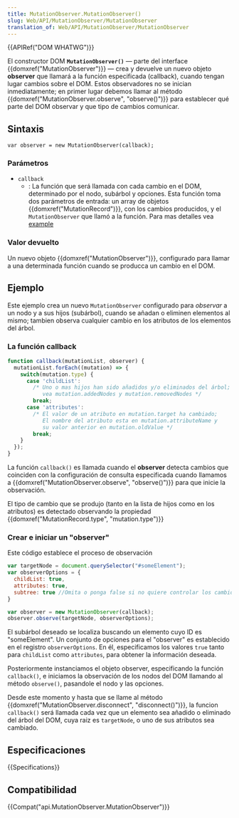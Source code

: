 ```yaml
---
title: MutationObserver.MutationObserver()
slug: Web/API/MutationObserver/MutationObserver
translation_of: Web/API/MutationObserver/MutationObserver
---
```

{{APIRef("DOM WHATWG")}}

El constructor DOM **`MutationObserver()`** — parte del interface {{domxref("MutationObserver")}} — crea y devuelve un nuevo objeto **observer** que llamará a la función especificada (callback), cuando tengan lugar cambios sobre el DOM. Estos observadores no se inician inmediatamente; en primer lugar debemos llamar al método {{domxref("MutationObserver.observe", "observe()")}} para establecer qué parte del DOM observar y que tipo de cambios comunicar.

## Sintaxis

```
var observer = new MutationObserver(callback);
```

### Parámetros

- `callback`
  - : La función que será llamada con cada cambio en el DOM, determinado por el nodo, subárbol y opciones. Esta función toma dos parámetros de entrada: un array de objetos {{domxref("MutationRecord")}}, con los cambios producidos, y el `MutationObserver` que llamó a la función. Para mas detalles vea [example](#example)

### Valor devuelto

Un nuevo objeto {{domxref("MutationObserver")}}, configurado para llamar a una determinada función cuando se producca un cambio en el DOM.

## Ejemplo

Este ejemplo crea un nuevo `MutationObserver` configurado para _observar_ a un nodo y a sus hijos (subárbol), cuando se añadan o eliminen elementos al mismo; tambien observa cualquier cambio en los atributos de los elementos del árbol.

### La función callback

```js
function callback(mutationList, observer) {
  mutationList.forEach((mutation) => {
    switch(mutation.type) {
      case 'childList':
        /* Uno o mas hijos han sido añadidos y/o eliminados del árbol;
           vea mutation.addedNodes y mutation.removedNodes */
        break;
      case 'attributes':
        /* El valor de un atributo en mutation.target ha cambiado;
           El nombre del atributo esta en mutation.attributeName y
           su valor anterior en mutation.oldValue */
        break;
    }
  });
}
```

La función `callback()` es llamada cuando el **observer** detecta cambios que coinciden con la configuración de consulta especificada cuando llamamos a {{domxref("MutationObserver.observe", "observe()")}} para que inicie la observación.

El tipo de cambio que se produjo (tanto en la lista de hijos como en los atributos) es detectado observando la propiedad {{domxref("MutationRecord.type", "mutation.type")}}

### Crear e iniciar un "observer"

Este código establece el proceso de observación

```js
var targetNode = document.querySelector("#someElement");
var observerOptions = {
  childList: true,
  attributes: true,
  subtree: true //Omita o ponga false si no quiere controlar los cambios en los hijos
}

var observer = new MutationObserver(callback);
observer.observe(targetNode, observerOptions);
```

El subárbol deseado se localiza buscando un elemento cuyo ID es "someElement". Un conjunto de opciones para el "observer" es establecido en el registro `observerOptions`. En él, especificamos los valores `true` tanto para `childList` como `attributes`, para obtener la información deseada.

Posteriormente instanciamos el objeto observer, especificando la función `callback()`, e iniciamos la observación de los nodos del DOM llamando al método `observe()`, pasandole el nodo y las opciones.

Desde este momento y hasta que se llame al método {{domxref("MutationObserver.disconnect", "disconnect()")}}, la funcion `callback()` será llamada cada vez que un elemento sea añadido o eliminado del árbol del DOM, cuya raiz es `targetNode`, o uno de sus atributos sea cambiado.

## Especificaciones

{{Specifications}}

## Compatibilidad

{{Compat("api.MutationObserver.MutationObserver")}}
